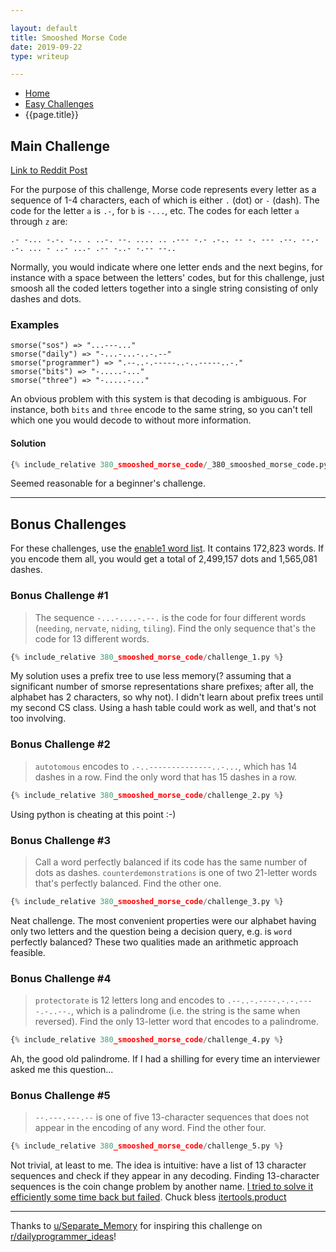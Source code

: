 ```yaml
---

layout: default
title: Smooshed Morse Code
date: 2019-09-22
type: writeup

---
```


<nav aria-label="Breadcrumb" class="breadcrumb">
    <ul>
        <li><a href="/">Home</a></li>
        <li><a href="/easy_challenges">Easy Challenges</a></li>
        <li><span aria-current="page">{{page.title}}</span></li>
    </ul>
</nav>

## Main Challenge

[Link to Reddit Post](https://www.reddit.com/r/dailyprogrammer/comments/cmd1hb/20190805_challenge_380_easy_smooshed_morse_code_1/)

For the purpose of this challenge, Morse code represents every letter as a sequence of 1-4 characters, each of which is either `.` (dot) or `-` (dash). The code for the letter `a` is `.-`, for `b` is `-...`, etc. The codes for each letter `a` through `z` are:

`.- -... -.-. -.. . ..-. --. .... .. .--- -.- .-.. -- -. --- .--. --.- .-. ... - ..- ...- .-- -..- -.-- --..`

Normally, you would indicate where one letter ends and the next begins, for instance with a space between the letters' codes, but for this challenge, just smoosh all the coded letters together into a single string consisting of only dashes and dots.

### Examples

```shell
smorse("sos") => "...---..."
smorse("daily") => "-...-...-..-.--"
smorse("programmer") => ".--..-.-----..-..-----..-."
smorse("bits") => "-.....-..."
smorse("three") => "-.....-..."
```

An obvious problem with this system is that decoding is ambiguous. For instance, both `bits` and `three` encode to the same string, so you can't tell which one you would decode to without more information.

#### Solution

```python
{% include_relative 380_smooshed_morse_code/_380_smooshed_morse_code.py %}
```

Seemed reasonable for a beginner's challenge.

---

## Bonus Challenges

For these challenges, use the [enable1 word list](https://raw.githubusercontent.com/dolph/dictionary/master/enable1.txt). It contains 172,823 words. If you encode them all, you would get a total of 2,499,157 dots and 1,565,081 dashes.

### Bonus Challenge #1

> The sequence `-...-....-.--.` is the code for four different words (`needing`, `nervate`, `niding`, `tiling`). Find the only sequence that's the code for 13 different words.

```python
{% include_relative 380_smooshed_morse_code/challenge_1.py %}
```

My solution uses a prefix tree to use less memory(? assuming that a significant number of smorse representations share prefixes; after all, the alphabet has 2 characters, so why not). I didn't learn about prefix trees until my second CS class. Using a hash table could work as well, and that's not too involving.

### Bonus Challenge #2

> `autotomous` encodes to `.-..--------------..-...`, which has 14 dashes in a row. Find the only word that has 15 dashes in a row.

```python
{% include_relative 380_smooshed_morse_code/challenge_2.py %}
```

Using python is cheating at this point :-)

### Bonus Challenge #3

> Call a word perfectly balanced if its code has the same number of dots as dashes. `counterdemonstrations` is one of two 21-letter words that's perfectly balanced. Find the other one.

```python
{% include_relative 380_smooshed_morse_code/challenge_3.py %}
```

Neat challenge. The most convenient properties were our alphabet having only two letters and the question being a decision query, e.g. is `word` perfectly balanced? These two qualities made an arithmetic approach feasible.

### Bonus Challenge #4

> `protectorate` is 12 letters long and encodes to `.--..-.----.-.-.----.-..--.`, which is a palindrome (i.e. the string is the same when reversed). Find the only 13-letter word that encodes to a palindrome.

```python
{% include_relative 380_smooshed_morse_code/challenge_4.py %}
```

Ah, the good old palindrome. If I had a shilling for every time an interviewer asked me this question...

### Bonus Challenge #5

> `--.---.---.--` is one of five 13-character sequences that does not appear in the encoding of any word. Find the other four.

```python
{% include_relative 380_smooshed_morse_code/challenge_5.py %}
```

Not trivial, at least to me. The idea is intuitive: have a list of 13 character sequences and check if they appear in any decoding. Finding 13-character sequences is the coin change problem by another name. [I tried to solve it efficiently some time back but failed](https://cards.c13u.com/browse/?cardID=5bb248d57c2b5b00046da685). Chuck bless [itertools.product](https://docs.python.org/3.7/library/itertools.html#itertools.product)

---

Thanks to [u/Separate_Memory](https://www.reddit.com/u/Separate_Memory) for inspiring this challenge on [r/dailyprogrammer_ideas](https://www.reddit.com/r/dailyprogrammer_ideas)!
